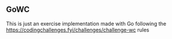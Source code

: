 ## GoWC

This is just an exercise implementation made with Go following the https://codingchallenges.fyi/challenges/challenge-wc rules